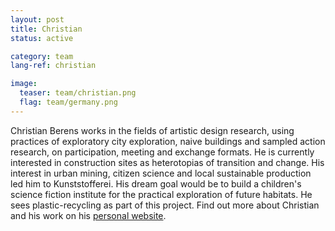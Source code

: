 ```yaml
---
layout: post
title: Christian
status: active

category: team
lang-ref: christian

image:
  teaser: team/christian.png
  flag: team/germany.png
---
```


Christian Berens works in the fields of artistic design research, using practices of exploratory city exploration, naive buildings and sampled action research, on participation, meeting and exchange formats. He is currently interested in construction sites as heterotopias of transition and change. His interest in urban mining, citizen science and local sustainable production led him to Kunststofferei. His dream goal would be to build a children's science fiction institute for the practical exploration of future habitats. He sees plastic-recycling as part of this project. Find out more about Christian and his work on his [personal website](https://christianberens.de).
